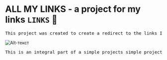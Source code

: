 # ALL MY LINKS - a project for my links `LINKS` 🧨
<pre>
This project was created to create a redirect to the links I need, to shorten existing links and to practice writing <kbd>CODE</kbd> 
</pre>
![Alt-текст](https://github.com/bozzhik/z/blob/main/img/scroll.gif "wiki")
<pre>
This is an integral part of a simple projects <kbd>simple projects</kbd>
</pre>
